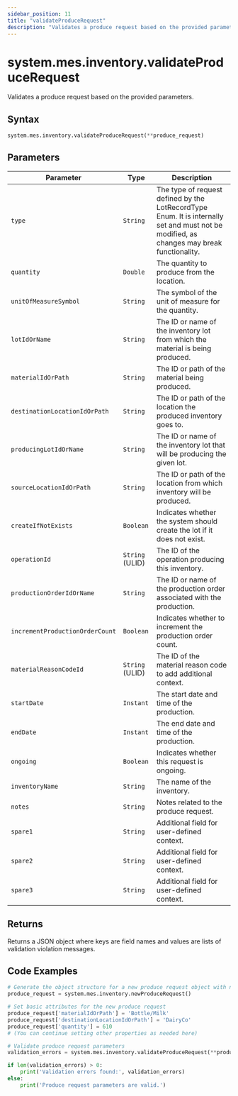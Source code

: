 ```yaml
---
sidebar_position: 11
title: "validateProduceRequest"
description: "Validates a produce request based on the provided parameters."
---
```


# system.mes.inventory.validateProduceRequest

Validates a produce request based on the provided parameters.

## Syntax
```python
system.mes.inventory.validateProduceRequest(**produce_request)
```

## Parameters

| Parameter                       | Type            | Description                                                                                                                               |
|---------------------------------|-----------------|-------------------------------------------------------------------------------------------------------------------------------------------|
| `type`                          | `String`        | The type of request defined by the LotRecordType Enum. It is internally set and must not be modified, as changes may break functionality. |
| `quantity`                      | `Double`        | The quantity to produce from the location.                                                                                                |
| `unitOfMeasureSymbol`           | `String`        | The symbol of the unit of measure for the quantity.                                                                                       |
| `lotIdOrName`                   | `String`        | The ID or name of the inventory lot from which the material is being produced.                                                            |
| `materialIdOrPath`              | `String`        | The ID or path of the material being produced.                                                                                            |
| `destinationLocationIdOrPath`   | `String`        | The ID or path of the location the produced inventory goes to.                                                                            |
| `producingLotIdOrName`          | `String`        | The ID or name of the inventory lot that will be producing the given lot.                                                                 |     
| `sourceLocationIdOrPath`        | `String`        | The ID or path of the location from which inventory will be produced.                                                                     |
| `createIfNotExists`             | `Boolean`       | Indicates whether the system should create the lot if it does not exist.                                                                  |
| `operationId`                   | `String` (ULID) | The ID of the operation producing this inventory.                                                                                         |
| `productionOrderIdOrName`       | `String`        | The ID or name of the production order associated with the production.                                                                    |
| `incrementProductionOrderCount` | `Boolean`       | Indicates whether to increment the production order count.                                                                                |
| `materialReasonCodeId`          | `String` (ULID) | The ID of the material reason code to add additional context.                                                                             |
| `startDate`                     | `Instant`       | The start date and time of the production.                                                                                                |
| `endDate`                       | `Instant`       | The end date and time of the production.                                                                                                  |
| `ongoing`                       | `Boolean`       | Indicates whether this request is ongoing.                                                                                                |
| `inventoryName`                 | `String`        | The name of the inventory.                                                                                                                |
| `notes`                         | `String`        | Notes related to the produce request.                                                                                                     |
| `spare1`                        | `String`        | Additional field for user-defined context.                                                                                                |
| `spare2`                        | `String`        | Additional field for user-defined context.                                                                                                |
| `spare3`                        | `String`        | Additional field for user-defined context.                                                                                                |

## Returns

Returns a JSON object where keys are field names and values are lists of validation violation messages.

## Code Examples

```python
# Generate the object structure for a new produce request object with no initial arguments
produce_request = system.mes.inventory.newProduceRequest()

# Set basic attributes for the new produce request
produce_request['materialIdOrPath'] = 'Bottle/Milk'
produce_request['destinationLocationIdOrPath'] = 'DairyCo'
produce_request['quantity'] = 610
# (You can continue setting other properties as needed here)

# Validate produce request parameters
validation_errors = system.mes.inventory.validateProduceRequest(**produce_request)

if len(validation_errors) > 0:
    print('Validation errors found:', validation_errors)
else:
    print('Produce request parameters are valid.')
```